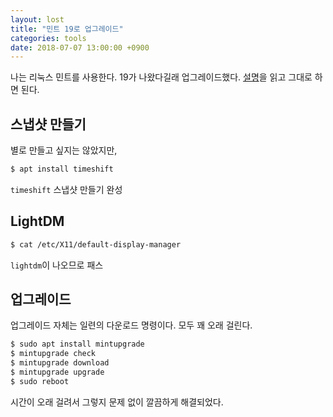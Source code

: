 ```yaml
---
layout: lost
title: "민트 19로 업그레이드"
categories: tools
date: 2018-07-07 13:00:00 +0900
---
```

나는 리눅스 민트를 사용한다. 19가 나왔다길래 업그레이드했다. [설명](https://community.linuxmint.com/tutorial/view/2416)을 읽고 그대로 하면 된다.

## 스냅샷 만들기
별로 만들고 싶지는 않았지만,

~~~bash
$ apt install timeshift
~~~

`timeshift` 스냅샷 만들기 완성

## LightDM

~~~bash
$ cat /etc/X11/default-display-manager
~~~

`lightdm`이 나오므로 패스

## 업그레이드

업그레이드 자체는 일련의 다운로드 명령이다. 모두 꽤 오래 걸린다.

~~~bash
$ sudo apt install mintupgrade
$ mintupgrade check
$ mintupgrade download
$ mintupgrade upgrade
$ sudo reboot
~~~

시간이 오래 걸려서 그렇지 문제 없이 깔끔하게 해결되었다.
